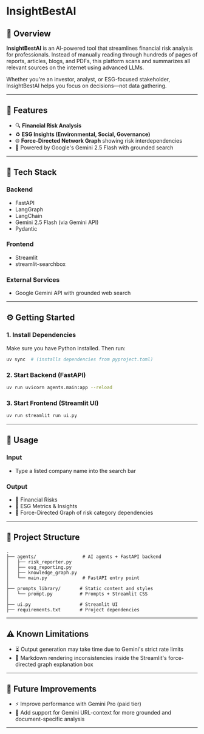 # InsightBestAI

## 📌 Overview

**InsightBestAI** is an AI-powered tool that streamlines financial risk analysis for professionals. Instead of manually reading through hundreds of pages of reports, articles, blogs, and PDFs, this platform scans and summarizes all relevant sources on the internet using advanced LLMs.

Whether you're an investor, analyst, or ESG-focused stakeholder, InsightBestAI helps you focus on decisions—not data gathering.

---

## 🚀 Features

* 🔍 **Financial Risk Analysis**
* ♻️ **ESG Insights (Environmental, Social, Governance)**
* 🌐 **Force-Directed Network Graph** showing risk interdependencies
* 🧠 Powered by Google's Gemini 2.5 Flash with grounded search

---

## 🧱 Tech Stack

### Backend

* FastAPI
* LangGraph
* LangChain
* Gemini 2.5 Flash (via Gemini API)
* Pydantic

### Frontend

* Streamlit
* streamlit-searchbox

### External Services

* Google Gemini API with grounded web search

---

## ⚙️ Getting Started

### 1. Install Dependencies

Make sure you have Python installed. Then run:

```bash
uv sync  # (installs dependencies from pyproject.toml)
```

### 2. Start Backend (FastAPI)

```bash
uv run uvicorn agents.main:app --reload
```

### 3. Start Frontend (Streamlit UI)

```bash
uv run streamlit run ui.py
```

---

## 🔧 Usage

### Input

* Type a listed company name into the search bar

### Output

* 🔹 Financial Risks
* 🔹 ESG Metrics & Insights
* 🔹 Force-Directed Graph of risk category dependencies

---

## 📁 Project Structure

```
.
├── agents/                 # AI agents + FastAPI backend
│   ├── risk_reporter.py
│   ├── esg_reporting.py
│   ├── knowledge_graph.py
│   └── main.py             # FastAPI entry point
│
├── prompts_library/       # Static content and styles
│   └── prompt.py          # Prompts + Streamlit CSS
│
├── ui.py                  # Streamlit UI
├── requirements.txt       # Project dependencies
```

---

## ⚠️ Known Limitations

* ⏳ Output generation may take time due to Gemini's strict rate limits
* 🧾 Markdown rendering inconsistencies inside the Streamlit's force-directed graph explanation box

---

## 🧭 Future Improvements

* ⚡ Improve performance with Gemini Pro (paid tier)
* 🔗 Add support for Gemini URL-context for more grounded and document-specific analysis

---



